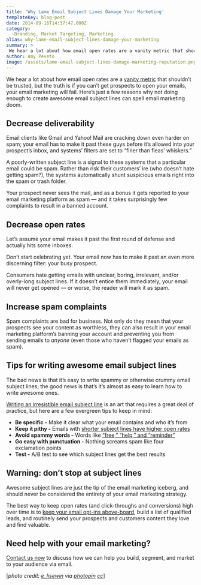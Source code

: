 ```yaml
---
title: 'Why Lame Email Subject Lines Damage Your Marketing'
templateKey: blog-post
date: 2014-09-16T14:37:47.000Z
category: 
  -Branding, Market Targeting, Marketing
alias: why-lame-email-subject-lines-damage-your-marketing
summary: > 
 We hear a lot about how email open rates are a vanity metric that shouldn’t be trusted, but the truth is if you can’t get prospects to open your emails, your email marketing will fail. Here’s just a few reasons why not doing enough to create awesome email subject lines can spell email marketing doom.
author: Amy Peveto
image: /assets/lame-email-subject-lines-damage-marketing-reputation.png
---
```


We hear a lot about how email open rates are a [vanity metric](/blog/09/02/2011/what-are-vanity-metrics-why-do-you-need-avoid-them) that shouldn’t be trusted, but the truth is if you can’t get prospects to open your emails, your email marketing will fail. Here’s just a few reasons why not doing enough to create awesome email subject lines can spell email marketing doom.

Decrease deliverability
-----------------------

Email clients like Gmail and Yahoo! Mail are cracking down even harder on spam; your email has to make it past these guys before it’s allowed into your prospect’s inbox, and systems’ filters are set to “finer than fleas’ whiskers.”

A poorly-written subject line is a signal to these systems that a particular email could be spam. Rather than risk their customers’ ire (who doesn’t hate getting spam?), the systems automatically shunt suspicious emails right into the spam or trash folder.

Your prospect never sees the mail, and as a bonus it gets reported to your email marketing platform as spam — and it takes surprisingly few complaints to result in a banned account.

Decrease open rates
-------------------

Let’s assume your email makes it past the first round of defense and actually hits some inboxes.

Don’t start celebrating yet. Your email now has to make it past an even more discerning filter: your busy prospect.

Consumers hate getting emails with unclear, boring, irrelevant, and/or overly-long subject lines. If it doesn’t entice them immediately, your email will never get opened — or worse, the reader will mark it as spam.

Increase spam complaints
------------------------

Spam complaints are bad for business. Not only do they mean that your prospects see your content as worthless, they can also result in your email marketing platform’s banning your account and preventing you from sending emails to _anyone_ (even those who haven’t flagged your emails as spam).

Tips for writing awesome email subject lines
--------------------------------------------

The bad news is that it’s easy to write spammy or otherwise crummy email subject lines; the good news is that’s it’s almost as easy to learn how to write awesome ones.

[Writing an irresistible email subject line](http://www.copyblogger.com/email-subject-lines/) is an art that requires a great deal of practice, but here are a few evergreen tips to keep in mind:

*   **Be specific -** Make it clear what your email contains and who it’s from
*   **Keep it pithy -** Emails with [shorter subject lines have higher open rates](http://www.entrepreneur.com/article/175472)
*   **Avoid spammy words -** Words like [“free,” “help,” and “reminder”](http://kb.mailchimp.com/campaigns/previews-and-tests/best-practices-for-email-subject-lines)
*   **Go easy with punctuation -** Nothing screams spam like four exclamation points
*   **Test -** A/B test to see which subject lines get the best results

Warning: don’t stop at subject lines
------------------------------------

Awesome subject lines are just the tip of the email marketing iceberg, and should never be considered the entirety of your email marketing strategy.

The best way to keep open rates (and click-throughs and conversions) high over time is to [keep your email opt-ins above-board](/blog/05/14/2014/are-you-keeping-your-email-opt-ins-above-board), build a list of qualified leads, and routinely send your prospects and customers content they love and find valuable.

Need help with your email marketing?
------------------------------------

[Contact us now](/contact-us) to discuss how we can help you build, segment, and market to your audience via email. 

\[_photo credit: [e\_lisewin](https://www.flickr.com/photos/e_lisewin/8428642469/) via [photopin](http://photopin.com) [cc](http://creativecommons.org/licenses/by-nc-nd/2.0/)_\]